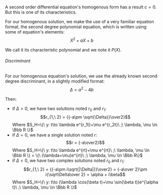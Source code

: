 A second order differential equation's homogenous form has a result $c=0$. But this is one of its characteristics. 

For our homogenous solution, we make the use of a very familiar equation format, the second degree polynomial equation, which is written using some of equation's elements: 
$$X^2+aX+b$$

We call it its characteristic polynomial and we note it $P(X)$.

###### Discriminant
For our homogenous equation's solution, we use the already known second degree discriminant, in a slightly modified format:
$$
\Delta = a^2 -4b
$$

Then:
- if $\Delta\gt0$, we have two solutions noted $r_0$ and $r_1$: $$r_{1,\ 2} = {{-a\pm \sqrt{\Delta}}\over2}$$
  Where $S_H=\{\ y: t\to \lambda e^{r_1t}+\mu e^{r_2t}\ ;\ \lambda, \mu \in \Bbb R \}$
- if $\Delta=0$, we have a single solution noted $r$: $$r = {-a\over2}$$
  Where $S_H=\{\ y: t\to \lambda e^{rt}+\mu e^{rt}\ ;\ \lambda, \mu \in \Bbb R \} = \{\ (\lambda+\mu)e^{rt}\ ;\ \lambda, \mu \in \Bbb R\}$
- if $\Delta\lt0$, we have two complex solutions noted $r_0$ and $r_1$: $$r_{1,\ 2} = {{-a\pm i\sqrt{|\Delta|}}\over2} = {-a\over 2}\pm i{\sqrt\Delta\over 2} = \alpha + i\beta$$
  Where $S_H=\{\ y: t\to (\lambda \cos(\beta t)+\mu \sin(\beta t))e^{\alpha t}\ ;\ \lambda, \mu \in \Bbb R \}$

